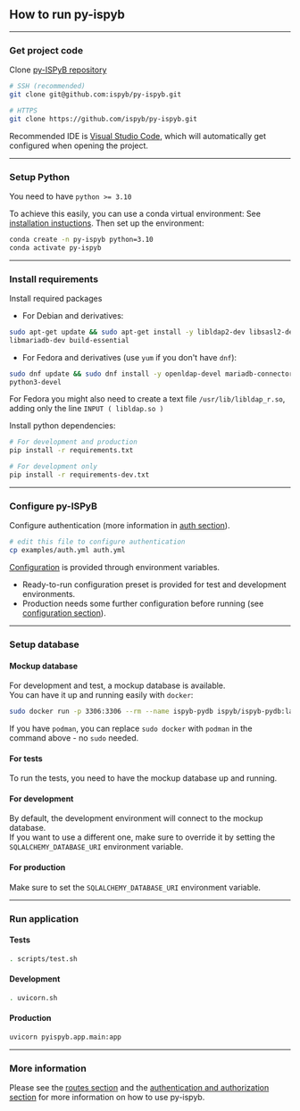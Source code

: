 ## How to run py-ispyb

---

### Get project code

Clone [py-ISPyB repository](https://github.com/ispyb/py-ispyb)

```bash
# SSH (recommended)
git clone git@github.com:ispyb/py-ispyb.git

# HTTPS
git clone https://github.com/ispyb/py-ispyb.git
```

Recommended IDE is [Visual Studio Code](https://code.visualstudio.com/), which will automatically get configured when opening the project.

---

### Setup Python

You need to have `python >= 3.10`

To achieve this easily, you can use a conda virtual environment:
See [installation instuctions](https://docs.anaconda.com/anaconda/install/linux/).
Then set up the environment:

```bash
conda create -n py-ispyb python=3.10
conda activate py-ispyb
```

---

### Install requirements

Install required packages

* For Debian and derivatives:

```bash
sudo apt-get update && sudo apt-get install -y libldap2-dev libsasl2-dev \
libmariadb-dev build-essential
```

* For Fedora and derivatives (use `yum` if you don't have `dnf`):

```bash
sudo dnf update && sudo dnf install -y openldap-devel mariadb-connector-c-devel \
python3-devel
```
For Fedora you might also need to create a text file `/usr/lib/libldap_r.so`, adding only the line `INPUT ( libldap.so )`


Install python dependencies:

```bash
# For development and production
pip install -r requirements.txt

# For development only
pip install -r requirements-dev.txt
```

---

### Configure py-ISPyB

Configure authentication
(more information in [auth section](auth.md)).

```bash
# edit this file to configure authentication
cp examples/auth.yml auth.yml
```

[Configuration](conf.md) is provided through environment variables.

- Ready-to-run configuration preset is provided for test and development environments.
- Production needs some further configuration before running (see [configuration section](conf.md)).

---

### Setup database

#### Mockup database

For development and test, a mockup database is available.  
You can have it up and running easily with `docker`:

```bash
sudo docker run -p 3306:3306 --rm --name ispyb-pydb ispyb/ispyb-pydb:latest
```

If you have `podman`, you can replace `sudo docker` with `podman` in the command above - no `sudo` needed.

#### For tests

To run the tests, you need to have the mockup database up and running.

#### For development

By default, the development environment will connect to the mockup database.  
If you want to use a different one, make sure to override it by setting the `SQLALCHEMY_DATABASE_URI` environment variable.

#### For production

Make sure to set the `SQLALCHEMY_DATABASE_URI` environment variable.

---

### Run application

#### Tests

```bash
. scripts/test.sh
```

#### Development

```bash
. uvicorn.sh
```

#### Production

```bash
uvicorn pyispyb.app.main:app
```

---

### More information

Please see the [routes section](routes.md) and the [authentication and authorization section](auth.md) for more information on how to use py-ispyb.
